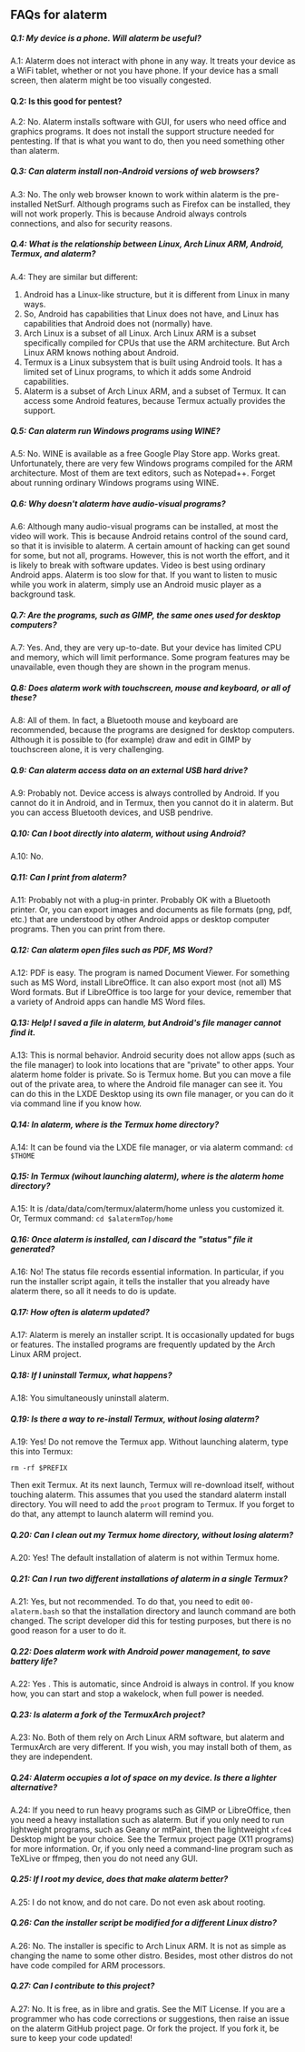 
## FAQs for alaterm


##### Q.1: My device is a phone. Will alaterm be useful?

A.1: Alaterm does not interact with phone in any way.
It treats your device as a WiFi tablet, whether or not you have phone.
If your device has a small screen, then alaterm might be too visually congested.


#### Q.2: Is this good for pentest?

A.2: No. Alaterm installs software with GUI, for users who need office and graphics programs.
It does not install the support structure needed for pentesting.
If that is what you want to do, then you need something other than alaterm.


##### Q.3: Can alaterm install non-Android versions of web browsers?

A.3: No. The only web browser known to work within alaterm is the pre-installed NetSurf.
Although programs such as Firefox can be installed, they will not work properly.
This is because Android always controls connections, and also for security reasons.


##### Q.4: What is the relationship between Linux, Arch Linux ARM, Android, Termux, and alaterm?

A.4: They are similar but different:

1. Android has a Linux-like structure, but it is different from Linux in many ways.
2. So, Android has capabilities that Linux does not have,
and Linux has capabilities that Android does not (normally) have.
3. Arch Linux is a subset of all Linux.
Arch Linux ARM is a subset specifically compiled for CPUs that use the ARM architecture. 
But Arch Linux ARM knows nothing about Android.
4. Termux is a Linux subsystem that is built using Android tools.
It has a limited set of Linux programs, to which it adds some Android capabilities.
5. Alaterm is a subset of Arch Linux ARM, and a subset of Termux.
It can access some Android features, because Termux actually provides the support.


##### Q.5: Can alaterm run Windows programs using WINE?

A.5: No. WINE is available as a free Google Play Store app. Works great. Unfortunately,
there are very few Windows programs compiled for the ARM architecture.
Most of them are text editors, such as Notepad++.
Forget about running ordinary Windows programs using WINE.


##### Q.6: Why doesn't alaterm have audio-visual programs?

A.6: Although many audio-visual programs can be installed, at most the video will work.
This is because Android retains control of the sound card, so that it is invisible to alaterm.
A certain amount of hacking can get sound for some, but not all, programs.
However, this is not worth the effort, and it is likely to break with software updates.
Video is best using ordinary Android apps. Alaterm is too slow for that.
If you want to listen to music while you work in alaterm,
simply use an Android music player as a background task.


##### Q.7: Are the programs, such as GIMP, the same ones used for desktop computers?

A.7: Yes. And, they are very up-to-date.
But your device has limited CPU and memory, which will limit performance.
Some program features may be unavailable, even though they are shown in the program menus.


##### Q.8: Does alaterm work with touchscreen, mouse and keyboard, or all of these?

A.8: All of them. In fact, a Bluetooth mouse and keyboard are recommended,
because the programs are designed for desktop computers.
Although it is possible to (for example) draw and edit in GIMP by touchscreen alone,
it is very challenging.


##### Q.9: Can alaterm access data on an external USB hard drive?

A.9: Probably not. Device access is always controlled by Android.
If you cannot do it in Android, and in Termux, then you cannot do it in alaterm.
But you can access Bluetooth devices, and USB pendrive.


##### Q.10: Can I boot directly into alaterm, without using Android?

A.10: No.


##### Q.11: Can I print from alaterm?

A.11: Probably not with a plug-in printer. Probably OK with a Bluetooth printer.
Or, you can export images and documents as file formats (png, pdf, etc.)
that are understood by other Android apps or desktop computer programs.
Then you can print from there.


##### Q.12: Can alaterm open files such as PDF, MS Word?

A.12: PDF is easy. The program is named Document Viewer.
For something such as MS Word, install LibreOffice.
It can also export most (not all) MS Word formats.
But if LibreOffice is too large for your device, remember that a variety of Android apps
can handle MS Word files.


##### Q.13: Help! I saved a file in alaterm, but Android's file manager cannot find it.

A.13: This is normal behavior.
Android security does not allow apps (such as the file manager) to look into
locations that are "private" to other apps. Your alaterm home folder is private. So is Termux home.
But you can move a file out of the private area, to where the Android file manager can see it.
You can do this in the LXDE Desktop using its own file manager,
or you can do it via command line if you know how.


##### Q.14: In alaterm, where is the Termux home directory?

A.14: It can be found via the LXDE file manager, or via alaterm command: `cd $THOME`


##### Q.15: In Termux (wihout launching alaterm), where is the alaterm home directory?

A.15: It is /data/data/com/termux/alaterm/home unless you customized it.
Or, Termux command: `cd $alatermTop/home`


##### Q.16: Once alaterm is installed, can I discard the "status" file it generated?

A.16: No! The status file records essential information. In particular,
if you run the installer script again, it tells the installer
that you already have alaterm there, so all it needs to do is update.


##### Q.17: How often is alaterm updated?

A.17: Alaterm is merely an installer script. It is occasionally updated for bugs or features.
The installed programs are frequently updated by the Arch Linux ARM project.


##### Q.18: If I uninstall Termux, what happens?

A.18: You simultaneously uninstall alaterm.


##### Q.19: Is there a way to re-install Termux, without losing alaterm?

A.19: Yes! Do not remove the Termux app. Without launching alaterm, type this into Termux:

```
rm -rf $PREFIX
```
Then exit Termux. At its next launch, Termux will re-download itself,
without touching alaterm. This assumes that you used the standard alaterm install directory.
You will need to add the `proot` program to Termux.
If you forget to do that, any attempt to launch alaterm will remind you.


##### Q.20: Can I clean out my Termux home directory, without losing alaterm?

A.20: Yes! The default installation of alaterm is not within Termux home.


##### Q.21: Can I run two different installations of alaterm in a single Termux?

A.21: Yes, but not recommended. To do that, you need to edit `00-alaterm.bash`
so that the installation directory and launch command are both changed.
The script developer did this for testing purposes,
but there is no good reason for a user to do it.


##### Q.22: Does alaterm work with Android power management, to save battery life?

A.22: Yes . This is automatic, since Android is always in control.
If you know how, you can start and stop a wakelock, when full power is needed.


##### Q.23: Is alaterm a fork of the TermuxArch project?

A.23: No. Both of them rely on Arch Linux ARM software, but alaterm and TermuxArch are very different.
If you wish, you may install both of them, as they are independent.


##### Q.24: Alaterm occupies a lot of space on my device. Is there a lighter alternative?

A.24: If you need to run heavy programs such as GIMP or LibreOffice,
then you need a heavy installation such as alaterm.
But if you only need to run lightweight programs, such as Geany or mtPaint,
then the lightweight `xfce4` Desktop might be your choice.
See the Termux project page (X11 programs) for more information.
Or, if you only need a command-line program such as TeXLive or ffmpeg,
then you do not need any GUI.


##### Q.25: If I root my device, does that make alaterm better?

A.25: I do not know, and do not care. Do not even ask about rooting.


##### Q.26: Can the installer script be modified for a different Linux distro?

A.26: No. The installer is specific to Arch Linux ARM.
It is not as simple as changing the name to some other distro.
Besides, most other distros do not have code compiled for ARM processors.


##### Q.27: Can I contribute to this project?

A.27: No. It is free, as in libre and gratis. See the MIT License.
If you are a programmer who has code corrections or suggestions,
then raise an issue on the alaterm GitHub project page. Or fork the project.
If you fork it, be sure to keep your code updated!


